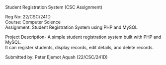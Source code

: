Student Registration System (CSC Assignment)

Reg No: 22/CSC/241D  
Course: Computer Science  
Assignment: Student Registration System using PHP and MySQL  


Project Description-
A simple student registration system built with PHP and MySQL.  
It can register students, display records, edit details, and delete records.  


Submitted by: Peter Ejemot Aquah (22/CSC/241D)
